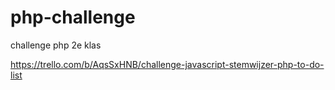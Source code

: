 # php-challenge
challenge php 2e klas

https://trello.com/b/AqsSxHNB/challenge-javascript-stemwijzer-php-to-do-list
